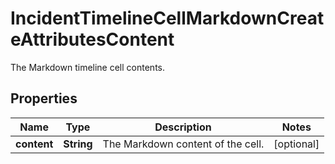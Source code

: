 

# IncidentTimelineCellMarkdownCreateAttributesContent

The Markdown timeline cell contents.

## Properties

Name | Type | Description | Notes
------------ | ------------- | ------------- | -------------
**content** | **String** | The Markdown content of the cell. |  [optional]



